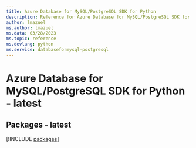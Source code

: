 ```yaml
---
title: Azure Database for MySQL/PostgreSQL SDK for Python
description: Reference for Azure Database for MySQL/PostgreSQL SDK for Python
author: lmazuel
ms.author: lmazuel
ms.data: 03/28/2023
ms.topic: reference
ms.devlang: python
ms.service: databaseformysql-postgresql
---
```

# Azure Database for MySQL/PostgreSQL SDK for Python - latest
## Packages - latest
[!INCLUDE [packages](database-for-mysql-postgresql-index.md)]
